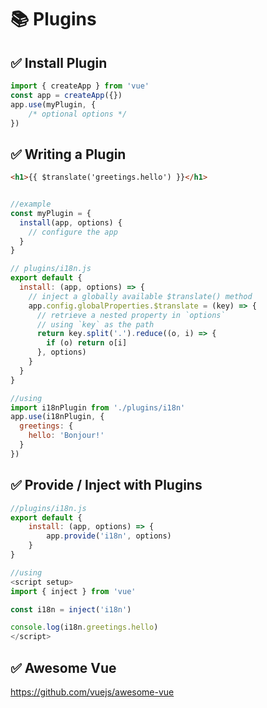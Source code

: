 # 📚  Plugins

## ✅ Install Plugin
```js
import { createApp } from 'vue'
const app = createApp({})
app.use(myPlugin, {
    /* optional options */
})
```
## ✅ Writing a Plugin

```html
<h1>{{ $translate('greetings.hello') }}</h1>
```

```js

//example
const myPlugin = {
  install(app, options) {
    // configure the app
  }
}

// plugins/i18n.js
export default {
  install: (app, options) => {
    // inject a globally available $translate() method
    app.config.globalProperties.$translate = (key) => {
      // retrieve a nested property in `options`
      // using `key` as the path
      return key.split('.').reduce((o, i) => {
        if (o) return o[i]
      }, options)
    }
  }
}

//using
import i18nPlugin from './plugins/i18n'
app.use(i18nPlugin, {
  greetings: {
    hello: 'Bonjour!'
  }
})
```

## ✅ Provide / Inject with Plugins

```js
//plugins/i18n.js
export default {
    install: (app, options) => {
        app.provide('i18n', options)
    }
}

//using
<script setup>
import { inject } from 'vue'

const i18n = inject('i18n')

console.log(i18n.greetings.hello)
</script>
```

## ✅ Awesome Vue
https://github.com/vuejs/awesome-vue